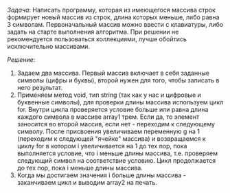 *Задача*: Написать программу, которая из имеющегося массива строк формирует новый массив из строк, длина которых меньше, либо равна 3 символам. Первоначальный массив можно ввести с клавиатуры, либо задать на старте выполнения алгоритма. При решении не рекомендуется пользоваться коллекциями, лучше обойтись исключительно массивами.

*Решение*:
1. Задаем два массива. Первый массив включает в себя заданные символы (цифры и буквы), второй нужен для того, чтобы записать в него результат.
2. Применяем метод void, тип string (так как у нас и цифровые и буквенные символы), для проверки длины массива используем цикл for.
Внутри цикла проверяется условие больше или равна длина каждого символа в массиве array1 трем. 
Если да, то элемент заносится во второй массив, если нет - переходим к следующему символу.
После присвоения увеличиваем переменную g на 1 (переходим к следующей "ячейке" массива) и возвращаемся к циклу for в котором i увеличивается на 1 до тех пор, пока выполняется условие, что i меньше длины массива, т.е. проверяем следующий символ на соответствие условию.
Цикл продолжается до тех пор, пока i меньше длины массива.
3. Когда мы достигаем значения i больше длины массива - заканчиваем цикл и выводим array2 на печать.
